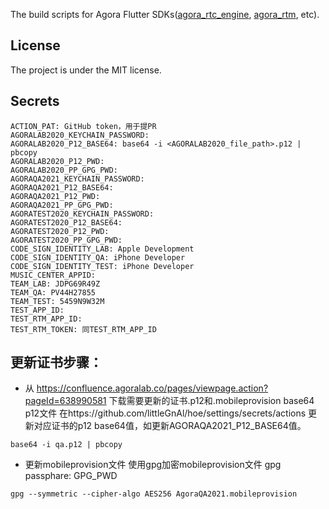 The build scripts for Agora Flutter SDKs([agora_rtc_engine](https://github.com/AgoraIO-Extensions/Agora-Flutter-SDK), [agora_rtm](https://github.com/AgoraIO-Extensions/Agora-Flutter-RTM-SDK), etc).
## License

The project is under the MIT license.

## Secrets

```
ACTION_PAT: GitHub token，用于提PR
AGORALAB2020_KEYCHAIN_PASSWORD:
AGORALAB2020_P12_BASE64: base64 -i <AGORALAB2020_file_path>.p12 | pbcopy
AGORALAB2020_P12_PWD:
AGORALAB2020_PP_GPG_PWD:
AGORAQA2021_KEYCHAIN_PASSWORD:
AGORAQA2021_P12_BASE64:
AGORAQA2021_P12_PWD:
AGORAQA2021_PP_GPG_PWD:
AGORATEST2020_KEYCHAIN_PASSWORD:
AGORATEST2020_P12_BASE64:
AGORATEST2020_P12_PWD:
AGORATEST2020_PP_GPG_PWD:
CODE_SIGN_IDENTITY_LAB: Apple Development
CODE_SIGN_IDENTITY_QA: iPhone Developer
CODE_SIGN_IDENTITY_TEST: iPhone Developer
MUSIC_CENTER_APPID:
TEAM_LAB: JDPG69R49Z
TEAM_QA: PV44H27855
TEAM_TEST: 5459N9W32M
TEST_APP_ID:
TEST_RTM_APP_ID:
TEST_RTM_TOKEN: 同TEST_RTM_APP_ID
```

## 更新证书步骤：

- 从 https://confluence.agoralab.co/pages/viewpage.action?pageId=638990581 下载需要更新的证书.p12和.mobileprovision
base64 p12文件 在https://github.com/littleGnAl/hoe/settings/secrets/actions 更新对应证书的p12 base64值，如更新AGORAQA2021_P12_BASE64值。
```
base64 -i qa.p12 | pbcopy
```
- 更新mobileprovision文件 使用gpg加密mobileprovision文件 gpg passphare: GPG_PWD
```
gpg --symmetric --cipher-algo AES256 AgoraQA2021.mobileprovision
```

